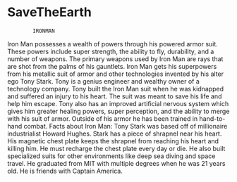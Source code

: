 # SaveTheEarth
            IRONMAN
Iron Man possesses a wealth of powers through his powered armor suit. These powers include super strength, the ability to fly, durability, and a number of weapons. The primary weapons used by Iron Man are rays that are shot from the palms of his gauntlets.
Iron Man gets his superpowers from his metallic suit of armor and other technologies invented by his alter ego Tony Stark. Tony is a genius engineer and wealthy owner of a technology company. Tony built the Iron Man suit when he was kidnapped and suffered an injury to his heart. The suit was meant to save his life and help him escape. 
Tony also has an improved artificial nervous system which gives him greater healing powers, super perception, and the ability to merge with his suit of armor. Outside of his armor he has been trained in hand-to-hand combat. 
 Facts about Iron Man:
Tony Stark was based off of millionaire industrialist Howard Hughes.
Stark has a piece of shrapnel near his heart. His magnetic chest plate keeps the shrapnel from reaching his heart and killing him. He must recharge the chest plate every day or die.
He also built specialized suits for other environments like deep sea diving and space travel.
He graduated from MIT with multiple degrees when he was 21 years old.
He is friends with Captain America.
